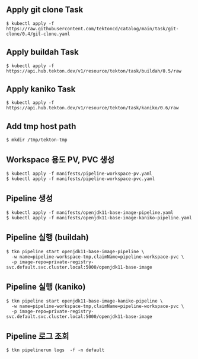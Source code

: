 ## Apply git clone Task
```
$ kubectl apply -f https://raw.githubusercontent.com/tektoncd/catalog/main/task/git-clone/0.4/git-clone.yaml
```

## Apply buildah Task
```
$ kubectl apply -f https://api.hub.tekton.dev/v1/resource/tekton/task/buildah/0.5/raw
```

## Apply kaniko Task
```
$ kubectl apply -f https://api.hub.tekton.dev/v1/resource/tekton/task/kaniko/0.6/raw
```

## Add tmp host path
```
$ mkdir /tmp/tekton-tmp
```

## Workspace 용도 PV, PVC 생성
```
$ kubectl apply -f manifests/pipeline-workspace-pv.yaml
$ kubectl apply -f manifests/pipeline-workspace-pvc.yaml
```

## Pipeline 생성
```
$ kubectl apply -f manifests/openjdk11-base-image-pipeline.yaml
$ kubectl apply -f manifests/openjdk11-base-image-kaniko-pipeline.yaml
```

## Pipeline 실행 (buildah)
```
$ tkn pipeline start openjdk11-base-image-pipeline \
  -w name=pipeline-workspace-tmp,claimName=pipeline-workspace-pvc \
  -p image-repo=private-registry-svc.default.svc.cluster.local:5000/openjdk11-base-image
```

## Pipeline 실행 (kaniko)
```
$ tkn pipeline start openjdk11-base-image-kaniko-pipeline \
  -w name=pipeline-workspace-tmp,claimName=pipeline-workspace-pvc \
  -p image-repo=private-registry-svc.default.svc.cluster.local:5000/openjdk11-base-image
```

## Pipeline 로그 조회
```
$ tkn pipelinerun logs  -f -n default
```
